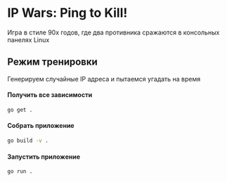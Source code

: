 # IP Wars: Ping to Kill!
Игра в стиле 90х годов, где два противника сражаются в консольных панелях Linux

## Режим тренировки
Генерируем случайные IP адреса и пытаемся угадать на время

#### Получить все зависимости
```bash
go get .
```
#### Собрать приложение
```bash
go build -v .
```
#### Запустить приложение
```bash
go run .
```
```